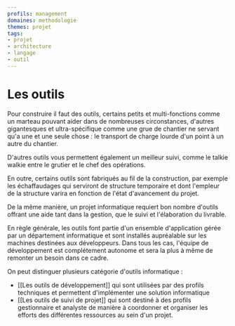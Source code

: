 ```yaml
---
profils: management
domaines: methodologie
themes: projet
tags:
- projet
- architecture
- langage
- outil
---
```

# Les outils

Pour construire il faut des outils, certains petits et multi-fonctions comme un marteau pouvant aider dans de nombreuses circonstances, d'autres gigantesques et ultra-spécifique comme une grue de chantier ne servant qu'a une et une seule chose : le transport de charge lourde d'un point à un autre du chantier.

D'autres outils vous permettent également un meilleur suivi, comme le talkie walkie entre le grutier et le chef des opérations.

En outre, certains outils sont fabriqués au fil de la construction, par exemple les échaffaudages qui serviront de structure temporaire et dont l'empleur de la structure varira en fonction de l'état d'avancement du projet.

De la même manière, un projet informatique requiert bon nombre d'outils offrant une aide tant dans la gestion, que le suivi et l'élaboration du livrable.

En règle générale, les outils font partie d'un ensemble d'application gérée par un département informatique et sont installés aupréalable sur les machines destinées aux développeurs. Dans tous les cas, l'équipe de développement est complétement autonome et sera la plus à même de remonter un besoin dans ce cadre.

On peut distinguer plusieurs catégorie d'outils informatique : 
- [[Les outils de développement]] qui sont utilisées par des profils techniques et permettent d'implémenter une solution informatique
- [[Les outils de suivi de projet]] qui sont destiné à des profils gestionnaire et analyste de manière à coordonner et organiser les efforts des différentes ressources au sein d'un projet.



